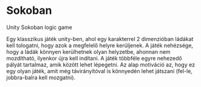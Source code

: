 # Sokoban
 Unity Sokoban logic game
 
Egy klasszikus játék unity-ben, ahol egy karakterrel 2 dimenzióban ládákat kell tologatni, hogy azok a megfelelő helyre kerüljenek. A játék nehézsége, hogy a ládák könnyen kerülhetnek olyan helyzetbe, ahonnan nem mozdítható, ilyenkor újra kell indítani. A játék többféle egyre nehezedő pályát tartalmaz, amik között lehet lépegetni. Az alap motiváció az, hogy ez egy olyan játék, amit még távirányítóval is könnyedén lehet játszani (fel-le, jobbra-balra kell mozgatni).

